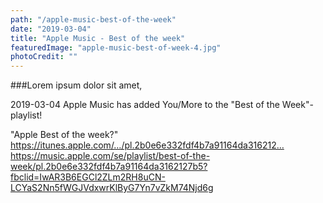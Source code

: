 ```yaml
---
path: "/apple-music-best-of-the-week"
date: "2019-03-04"
title: "Apple Music - Best of the week"
featuredImage: "apple-music-best-of-week-4.jpg"
photoCredit: ""
---
```


###Lorem ipsum dolor sit amet, 

2019-03-04
Apple Music has added You/More to the "Best of the Week"-playlist!

"Apple Best of the week?"
https://itunes.apple.com/…/pl.2b0e6e332fdf4b7a91164da316212…
https://music.apple.com/se/playlist/best-of-the-week/pl.2b0e6e332fdf4b7a91164da3162127b5?fbclid=IwAR3B6EGCl2ZLm2RH8uCN-LCYaS2Nn5fWGJVdxwrKlByG7Yn7vZkM74Njd6g